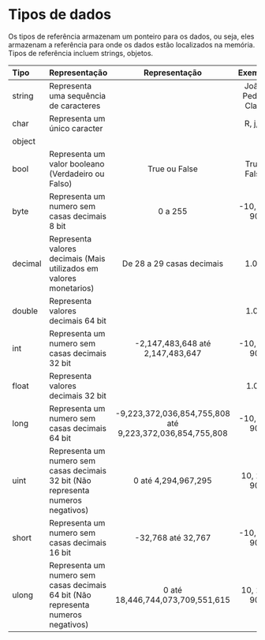 # Tipos de dados

Os tipos de referência armazenam um ponteiro para os dados, ou seja, eles armazenam a referência para onde os dados estão localizados na memória. Tipos de referência incluem strings, objetos.

|Tipo|Representação|Representação|Exemplo|
|:---|:---|:---:|:---:|
|string|Representa uma sequência de caracteres||João, Pedro, Clara|
|char|Representa um único caracter||R, j, u|
|object||||
|bool|Representa um valor booleano (Verdadeiro ou Falso)|True ou False|True, False|
|byte|Representa um numero sem casas decimais 8 bit|0 a 255|-10, 20, 90|
|decimal|Representa valores decimais (Mais utilizados em valores monetarios)|De 28 a 29 casas decimais|1.0M|
|double|Representa valores decimais 64 bit||1.0D|
|int|Representa um numero sem casas decimais 32 bit|-2,147,483,648 até 2,147,483,647|-10, 20, 90|
|float|Representa valores decimais 32 bit||1.0F|
|long|Representa um numero sem casas decimais 64 bit|-9,223,372,036,854,755,808 até 9,223,372,036,854,755,808|-10, 20, 90|
|uint|Representa um numero sem casas decimais 32 bit (Não representa numeros negativos)|0 até 4,294,967,295|10, 20, 90|
|short|Representa um numero sem casas decimais 16 bit|-32,768 até 32,767|-10, 20, 90|
|ulong|Representa um numero sem casas decimais 64 bit (Não representa numeros negativos)|0 até 18,446,744,073,709,551,615|10, 20, 90|